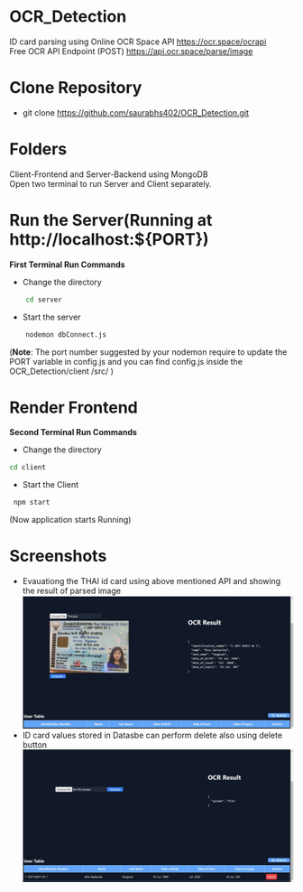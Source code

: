 # OCR_Detection
ID card parsing using Online OCR Space API
https://ocr.space/ocrapi  
Free OCR API Endpoint (POST)
https://api.ocr.space/parse/image


# Clone Repository
- git clone https://github.com/saurabhs402/OCR_Detection.git

# Folders
Client-Frontend and Server-Backend using MongoDB  
Open two terminal to run Server and Client separately.

# Run the Server(Running at  http://localhost:${PORT})

 **First Terminal Run Commands**  
 - Change the directory
```bash
    cd server
```  
- Start the server
    
```bash
    nodemon dbConnect.js
```
  
(**Note**: The port number suggested by your nodemon require to update the PORT variable in config.js and you can find config.js inside the OCR_Detection/client
/src/ )

# Render Frontend
 **Second Terminal Run Commands**  
- Change the directory
```bash
cd client
```
- Start the Client
```bash
 npm start
```  

  (Now application starts Running)

# Screenshots
- Evauationg the THAI id card using above mentioned API and showing the result of parsed image
![Example Screenshot](screenshots/client1.jpg)
- ID card values stored in Datasbe can perform delete also using delete button 
![Example Screenshot](screenshots/client2.jpg)




